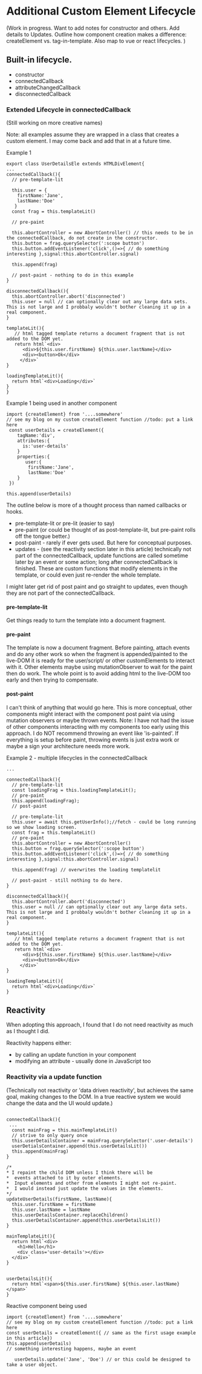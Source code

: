 # Additional Custom Element Lifecycle
(Work in progress. Want to add notes for constructor and others. Add details to Updates. Outline how component creation makes a difference: createElement vs. tag-in-template. Also map to vue or react lifecycles. )

## Built-in lifecycle.

* constructor
* connectedCallback
* attributeChangedCallback
* disconnectedCallback

### Extended Lifecycle in connectedCallback
(Still working on more creative names)


Note: all examples assume they are wrapped in a class that creates a custom element.  I may come back and add that in at a future time.

Example 1
```
export class UserDetailsEle extends HTMLDivElement{
...
connectedCallback(){
  // pre-template-lit
  
  this.user = {
    firstName:'Jane',
    lastName:'Doe'
   }
  const frag = this.templateLit()
  
  // pre-paint
  
  this.abortController = new AbortController() // this needs to be in the connectedCallback, do not create in the constructor.
  this.button = frag.querySelector(':scope button')
  this.button.addEventListener('click',()=>{ // do something interesting },signal:this.abortController.signal)
  
  this.append(frag)
  
  // post-paint - nothing to do in this example
}

disconnectedCallback(){
  this.abortController.abort('disconnected')
  this.user = null // can optionally clear out any large data sets. This is not large and I probbaly wouldn't bother cleaning it up in a real component.
}

templateLit(){
   // html tagged template returns a document fragment that is not added to the DOM yet.
   return html`<div>
      <div>${this.user.firstName} ${this.user.lastName}</div>
      <div><button>Ok</div>
     </div>`
}

loadingTemplateLit(){
  return html`<div>Loading</div>`
}
}
```

Example 1 being used in another component
```
import {createElement} from '....somewhere'
// see my blog on my custom createElement function //todo: put a link here
 const userDetails = createElement({
    tagName:'div',
    attributes:{
      is:'user-details'
    }
    properties:{
       user:{ 
        firstName:'Jane',
        lastName:'Doe'
    }
 })

this.append(userDetails)
```

The outline below is more of a thought process than named callbacks or hooks.

* pre-template-lit or pre-lit (easier to say)
* pre-paint (or could be thought of as post-template-lit, but pre-paint rolls off the tongue better.)
* post-paint - rarely if ever gets used. But here for conceptual purposes.
* updates - (see the reactivity section later in this article) technically not part of the connectedCallback, update functions are called sometime later by an event or some action; long after connectedCallback is finished. These are custom functions that modify elements in the template, or could even just re-render the whole template.

I might later get rid of post paint and go straight to updates, even though they are not part of the connectedCallback.

#### pre-template-lit
Get things ready to turn the template into a document fragment.

#### pre-paint
The template is now a document fragment. Before painting, attach events and do any other work so when the fragment is appended/painted to the live-DOM it is ready for the user/script/ or other customElements to interact with it. Other elements maybe using mutationObserver to wait for the paint then do work. The whole point is to avoid adding html to the live-DOM too early and then trying to compensate.

#### post-paint
I can't think of anything that would go here. This is more conceptual, other components might interact with the component post paint via using mutation observers or maybe thrown events. Note: I have not had the issue of other components interacting with my components too early using this approach. I do NOT recommend throwing an event like 'is-painted'. If everything is setup before paint, throwing events is just extra work or maybe a sign your architecture needs more work.

Example 2 - multiple lifecycles in the connectedCallback
```
...

connectedCallback(){
  // pre-template-lit 
  const loadingFrag = this.loadingTemplateLit();
  // pre-paint 
  this.append(loadingFrag);
  // post-paint
  
  // pre-template-lit
  this.user = await this.getUserInfo();//fetch - could be long running so we show loading screen.
  const frag = this.templateLit()
  // pre-paint
  this.abortController = new AbortController()
  this.button = frag.querySelector(':scope button')
  this.button.addEventListener('click',()=>{ // do something interesting },signal:this.abortController.signal)
  
  this.append(frag) // overwrites the loading templatelit
  
  // post-paint - still nothing to do here.
}

disconnectedCallback(){
  this.abortController.abort('disconnected')
  this.user = null // can optionally clear out any large data sets. This is not large and I probbaly wouldn't bother cleaning it up in a real component.
}

templateLit(){
   // html tagged template returns a document fragment that is not added to the DOM yet.
   return html`<div>
      <div>${this.user.firstName} ${this.user.lastName}</div>
      <div><button>Ok</div>
     </div>`
}

loadingTemplateLit(){
  return html`<div>Loading</div>`
}
```

## Reactivity 
When adopting this approach, I found that I do not need reactivity as much as I thought I did.

Reactivity happens either:

* by calling an update function in your component 
* modifying an attribute - usually done in JavaScript too

### Reactivity via a update function

(Technically not reactivity or 'data driven reactivity', but achieves the same goal, making changes to the DOM. In a true reactive system we would change the data and the UI would update.)

```

connectedCallback(){ 
 ... 
  const mainFrag = this.mainTemplateLit()
  // strive to only query once
  this.userDetailsContainer = mainFrag.querySelector('.user-details')
  userDetialsContainer.append(this.userDetailsLit())
  this.append(mainFrag)
}

/*
* I repaint the child DOM unless I think there will be
*  events attached to it by outer elements.
*  Input elements and other from elements I might not re-paint. 
*  I would instead just update the values in the elements.
*/
updateUserDetails(firstName, lastName){
  this.user.firstName = firstName
  this.user.lastName = lastName
  this.userDetailsContainer.replaceChildren()
  this.userDetailsContainer.append(this.userDetailsLit())
}

mainTemplateLit(){
  return html`<div>
    <h1>Hello</h1>
    <div class='user-details'></div>
  </div>`
}


userDetailsLit(){
  return html`<span>${this.user.firstName} ${this.user.lastName}</span>`
}

```

Reactive component being used
```
import {createElement} from '....somewhere'
// see my blog on my custom createElement function //todo: put a link here
const userDetails = createElement({ // same as the first usage example in this article})
this.append(userDetails)
// something interesting happens, maybe an event

   userDetails.update('Jane', 'Doe') // or this could be designed to take a user object.

```
